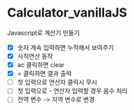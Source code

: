 # Calculator_vanillaJS
Javascript로 계산기 만들기

- [x] 숫자 계속 입력하면 누적해서 보여주기
- [x] 사칙연산 동작
- [x] ac 클릭하면 clear
- [x] = 클릭하면 결과 출력
- [ ] 첫 입력으로 연산자 클릭시 무시
- [ ] 첫 입력으로 - 연산자 입력할 경우 음수 처리
- [ ] 전역 변수 -> 지역 변수로 변경
